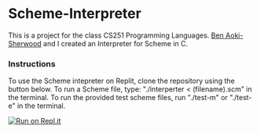 # Scheme-Interpreter
This is a project for the class CS251 Programming Languages. [Ben Aoki-Sherwood](github.com/aoki-sherwoodb) and I created an Interpreter for Scheme in C.

### Instructions
To use the Scheme intepreter on Replit, clone the repository using the button below. To run a Scheme file, type: "./interperter < (filename).scm" in the terminal. To run the provided test scheme files, run "./test-m" or "./test-e" in the terminal.

[![Run on Repl.it](https://repl.it/badge/github/Ave-Wat/Scheme-Interpreter)](https://repl.it/github/Ave-Wat/Scheme-Interpreter)
